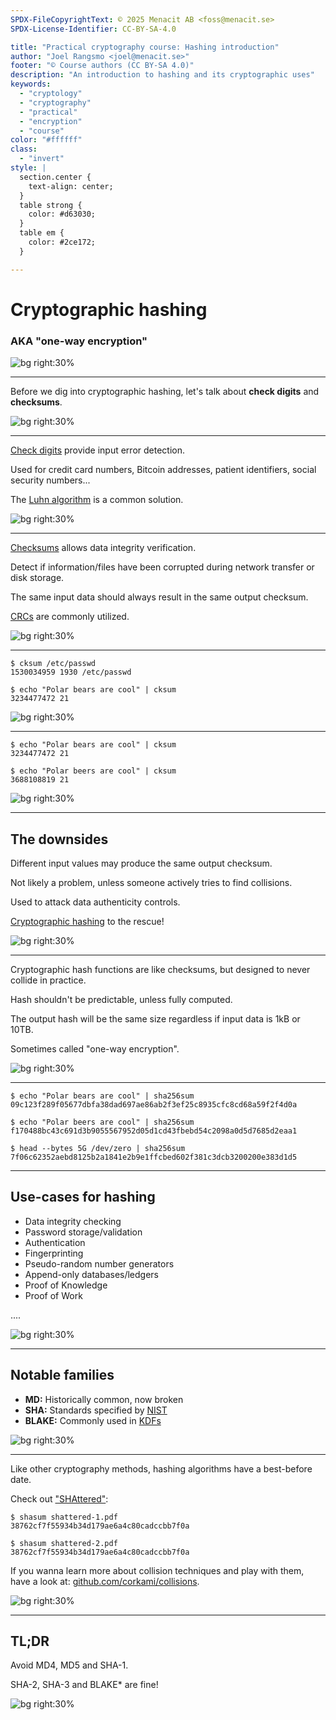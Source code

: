 ```yaml
---
SPDX-FileCopyrightText: © 2025 Menacit AB <foss@menacit.se>
SPDX-License-Identifier: CC-BY-SA-4.0

title: "Practical cryptography course: Hashing introduction"
author: "Joel Rangsmo <joel@menacit.se>"
footer: "© Course authors (CC BY-SA 4.0)"
description: "An introduction to hashing and its cryptographic uses"
keywords:
  - "cryptology"
  - "cryptography"
  - "practical"
  - "encryption"
  - "course"
color: "#ffffff"
class:
  - "invert"
style: |
  section.center {
    text-align: center;
  }
  table strong {
    color: #d63030;
  }
  table em {
    color: #2ce172;
  }

---
```

<!-- _footer: "%ATTRIBUTION_PREFIX% David Revoy (CC BY 3.0)" -->
# Cryptographic hashing
### AKA "one-way encryption"

![bg right:30%](images/10-cyberpunk.jpg)

---
<!-- _footer: "%ATTRIBUTION_PREFIX% Gytis B (CC BY-SA 2.0)" -->
Before we dig into cryptographic hashing,
let's talk about **check digits** and **checksums**.

![bg right:30%](images/10-vechicle_graveyard.jpg)

---
<!-- _footer: "%ATTRIBUTION_PREFIX% Gytis B (CC BY-SA 2.0)" -->
[Check digits](https://en.wikipedia.org/wiki/Check_digit) provide input error detection.  
  
Used for credit card numbers, Bitcoin addresses, patient identifiers, social security numbers...
  
The [Luhn algorithm](https://en.wikipedia.org/wiki/Luhn_algorithm) is a common solution.

<!--
https://simplycalc.com/luhn-calculate.php
https://simplycalc.com/luhn-validate.php
-->

![bg right:30%](images/10-vechicle_graveyard.jpg)

---
<!-- _footer: "%ATTRIBUTION_PREFIX% Gytis B (CC BY-SA 2.0)" -->
[Checksums](https://en.wikipedia.org/wiki/Checksum) allows data integrity verification.  
  
Detect if information/files have been corrupted during network transfer or disk storage.  
  
The same input data should always result in the same output checksum.
  
[CRCs](https://en.wikipedia.org/wiki/Cyclic_redundancy_check) are commonly utilized.

![bg right:30%](images/10-vechicle_graveyard.jpg)

---
<!-- _footer: "%ATTRIBUTION_PREFIX% Gytis B (CC BY-SA 2.0)" -->
```
$ cksum /etc/passwd
1530034959 1930 /etc/passwd

$ echo "Polar bears are cool" | cksum
3234477472 21
```

![bg right:30%](images/10-vechicle_graveyard.jpg)

---
<!-- _footer: "%ATTRIBUTION_PREFIX% Gytis B (CC BY-SA 2.0)" -->
```
$ echo "Polar bears are cool" | cksum
3234477472 21

$ echo "Polar beers are cool" | cksum
3688108819 21
```

![bg right:30%](images/10-vechicle_graveyard.jpg)

---
<!-- _footer: "%ATTRIBUTION_PREFIX% Dennis van Zuijlekom (CC BY-SA 2.0)" -->
## The downsides
Different input values may produce the same output checksum.  
  
Not likely a problem, unless someone actively tries to find collisions.  
  
Used to attack data authenticity controls.  
  
[Cryptographic hashing](https://en.wikipedia.org/wiki/Cryptographic_hash_function) to the rescue!

![bg right:30%](images/10-gnome.jpg)

---
<!-- _footer: "%ATTRIBUTION_PREFIX% Mauricio Snap (CC BY 2.0)" -->
Cryptographic hash functions are like checksums, but designed to never collide in practice.  
  
Hash shouldn't be predictable, unless fully computed.    

The output hash will be the same size regardless if input data is 1kB or 10TB.  
  
Sometimes called "one-way encryption".

![bg right:30%](images/10-eye.jpg)

---
```
$ echo "Polar bears are cool" | sha256sum
09c123f289f05677dbfa38dad697ae86ab2f3ef25c8935cfc8cd68a59f2f4d0a

$ echo "Polar beers are cool" | sha256sum
f170488bc43c691d3b9055567952d05d1cd43fbebd54c2098a0d5d7685d2eaa1

$ head --bytes 5G /dev/zero | sha256sum
7f06c62352aebd8125b2a1841e2b9e1ffcbed602f381c3dcb3200200e383d1d5
```

---
<!-- _footer: "%ATTRIBUTION_PREFIX% Mauricio Snap (CC BY 2.0)" -->
## Use-cases for hashing
- Data integrity checking
- Password storage/validation
- Authentication
- Fingerprinting
- Pseudo-random number generators
- Append-only databases/ledgers
- Proof of Knowledge
- Proof of Work

....

![bg right:30%](images/10-eye.jpg)

---
<!-- _footer: "%ATTRIBUTION_PREFIX% Mauricio Snap (CC BY 2.0)" -->
## Notable families
- **MD:** Historically common, now broken
- **SHA:** Standards specified by [NIST](https://en.wikipedia.org/wiki/NIST)
- **BLAKE:** Commonly used in [KDFs](https://en.wikipedia.org/wiki/Key_derivation_function)

![bg right:30%](images/10-eye.jpg)

---
<!-- _footer: "%ATTRIBUTION_PREFIX% Mauricio Snap (CC BY 2.0)" -->
Like other cryptography methods, hashing algorithms have a best-before date.  
  
Check out ["SHAttered"](https://shattered.io/):

```
$ shasum shattered-1.pdf 
38762cf7f55934b34d179ae6a4c80cadccbb7f0a

$ shasum shattered-2.pdf 
38762cf7f55934b34d179ae6a4c80cadccbb7f0a
```

If you wanna learn more about collision techniques and play with them, have a look at:
[github.com/corkami/collisions](https://github.com/corkami/collisions).

![bg right:30%](images/10-eye.jpg)

<!--
https://shattered.io/static/shattered.png
-->

---
<!-- _footer: "%ATTRIBUTION_PREFIX% Mauricio Snap (CC BY 2.0)" -->
## TL;DR
Avoid MD4, MD5 and SHA-1.

SHA-2, SHA-3 and BLAKE\* are fine!


![bg right:30%](images/10-eye.jpg)
